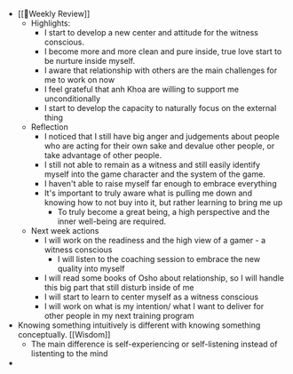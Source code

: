 - [[📝Weekly Review]]
    - Highlights:
        - I start to develop a new center and attitude for the witness conscious. 
        - I become more and more clean and pure inside, true love start to be nurture inside myself.
        - I aware that relationship with others are the main challenges for me to work on now
        - I feel grateful that anh Khoa are willing to support me unconditionally
        - I start to develop the capacity to naturally focus on the external thing
    - Reflection
        - I noticed that I still have big anger and judgements about people who are acting for their own sake and devalue other people, or take advantage of other people.
        - I still not able to remain as a witness and still easily identify myself into the game character and the system of the game.
        - I haven't able to raise myself far enough to embrace everything
        - It's important to truly aware what is pulling me down and knowing how to not buy into it, but rather learning to bring me up
            - To truly become a great being, a high perspective and the inner well-being are required.
    - Next week actions
        - I will work on the readiness and the high view of a gamer - a witness conscious
            - I will listen to the coaching session to embrace the new quality into myself
        - I will read some books of Osho about relationship, so I will handle this big part that still disturb inside of me
        - I will start to learn to center myself as a witness conscious
        - I will work on what is my intention/ what I want to deliver for other people in my next training program
- Knowing something intuitively is different with knowing something conceptually. [[Wisdom]]
    - The main difference is self-experiencing or self-listening instead of listenting to the mind
- 
